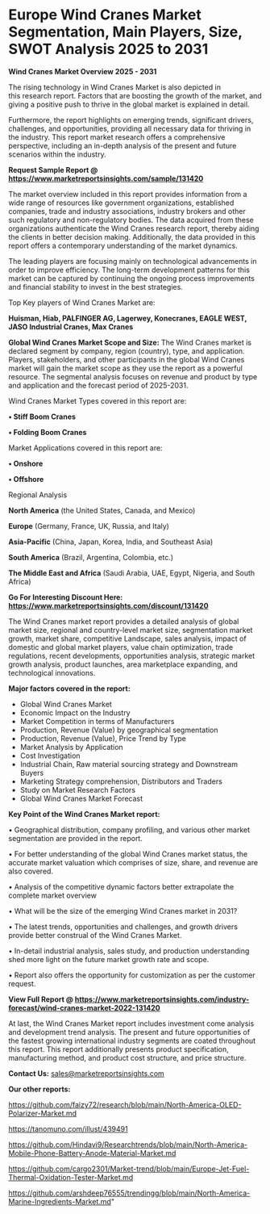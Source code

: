 # Europe Wind Cranes Market Segmentation, Main Players, Size, SWOT Analysis 2025 to 2031

<Strong> Wind Cranes Market Overview 2025 - 2031</strong>

The rising technology in Wind Cranes Market is also depicted in this research report. Factors that are boosting the growth of the market, and giving a positive push to thrive in the global market is explained in detail.

Furthermore, the report highlights on emerging trends, significant drivers, challenges, and opportunities, providing all necessary data for thriving in the industry. This report market research offers a comprehensive perspective, including an in-depth analysis of the present and future scenarios within the industry.

<strong>Request Sample Report @ <a href=https://www.marketreportsinsights.com/sample/131420>https://www.marketreportsinsights.com/sample/131420</a></strong>

The market overview included in this report provides information from a wide range of resources like government organizations, established companies, trade and industry associations, industry brokers and other such regulatory and non-regulatory bodies. The data acquired from these organizations authenticate the Wind Cranes research report, thereby aiding the clients in better decision making. Additionally, the data provided in this report offers a contemporary understanding of the market dynamics.

The leading players are focusing mainly on technological advancements in order to improve efficiency. The long-term development patterns for this market can be captured by continuing the ongoing process improvements and financial stability to invest in the best strategies.

Top Key players of Wind Cranes Market are:

<strong>Huisman, Hiab, PALFINGER AG, Lagerwey, Konecranes, EAGLE WEST, JASO Industrial Cranes, Max Cranes</strong>

<strong><b>Global Wind Cranes Market Scope and Size:</b></strong>
The Wind Cranes market is declared segment by company, region (country), type, and application. Players, stakeholders, and other participants in the global Wind Cranes market will gain the market scope as they use the report as a powerful resource. The segmental analysis focuses on revenue and product by type and application and the forecast period of 2025-2031.

Wind Cranes Market Types covered in this report are:

<strong>• Stiff Boom Cranes

• Folding Boom Cranes</strong>

Market Applications covered in this report are:

<strong>• Onshore

• Offshore</strong> 

Regional Analysis

<strong>North America</strong> (the United States, Canada, and Mexico)

<strong>Europe</strong> (Germany, France, UK, Russia, and Italy)

<strong>Asia-Pacific</strong> (China, Japan, Korea, India, and Southeast Asia)

<strong>South America</strong> (Brazil, Argentina, Colombia, etc.)

<strong>The Middle East and Africa</strong> (Saudi Arabia, UAE, Egypt, Nigeria, and South Africa)

<strong>Go For Interesting Discount Here: <a href=https://www.marketreportsinsights.com/discount/131420>https://www.marketreportsinsights.com/discount/131420</a></strong>

The Wind Cranes market report provides a detailed analysis of global market size, regional and country-level market size, segmentation market growth, market share, competitive Landscape, sales analysis, impact of domestic and global market players, value chain optimization, trade regulations, recent developments, opportunities analysis, strategic market growth analysis, product launches, area marketplace expanding, and technological innovations.

<strong><b>Major factors covered in the report:</b></strong>
<ul>
  <li>Global Wind Cranes Market </li>
  <li>Economic Impact on the Industry</li>
  <li>Market Competition in terms of Manufacturers</li>
  <li>Production, Revenue (Value) by geographical segmentation</li>
  <li>Production, Revenue (Value), Price Trend by Type</li>
  <li>Market Analysis by Application</li>
  <li>Cost Investigation</li>
  <li>Industrial Chain, Raw material sourcing strategy and Downstream Buyers</li>
  <li>Marketing Strategy comprehension, Distributors and Traders</li>
  <li>Study on Market Research Factors</li>
  <li>Global Wind Cranes Market Forecast</li>
</ul>

<strong><b>Key Point of the Wind Cranes Market report:</b></strong>

• Geographical distribution, company profiling, and various other market segmentation are provided in the report.

• For better understanding of the global Wind Cranes market status, the accurate market valuation which comprises of size, share, and revenue are also covered.

• Analysis of the competitive dynamic factors better extrapolate the complete market overview

• What will be the size of the emerging Wind Cranes market in 2031?

• The latest trends, opportunities and challenges, and growth drivers provide better construal of the Wind Cranes Market.

• In-detail industrial analysis, sales study, and production understanding shed more light on the future market growth rate and scope.

• Report also offers the opportunity for customization as per the customer request.

<strong><b>View Full Report @ <a href=https://www.marketreportsinsights.com/industry-forecast/wind-cranes-market-2022-131420>https://www.marketreportsinsights.com/industry-forecast/wind-cranes-market-2022-131420</a></b></strong>


At last, the Wind Cranes Market report includes investment come analysis and development trend analysis. The present and future opportunities of the fastest growing international industry segments are coated throughout this report. This report additionally presents product specification, manufacturing method, and product cost structure, and price structure.

<strong>Contact Us:</strong>
sales@marketreportsinsights.com

<strong>Our other reports:</strong>

<a href=https://github.com/faizy72/research/blob/main/North-America-OLED-Polarizer-Market.md>https://github.com/faizy72/research/blob/main/North-America-OLED-Polarizer-Market.md</a>

<a href=https://tanomuno.com/illust/439491>https://tanomuno.com/illust/439491</a>

<a href=https://github.com/Hindavi9/Researchtrends/blob/main/North-America-Mobile-Phone-Battery-Anode-Material-Market.md>https://github.com/Hindavi9/Researchtrends/blob/main/North-America-Mobile-Phone-Battery-Anode-Material-Market.md</a>

<a href=https://github.com/cargo2301/Market-trend/blob/main/Europe-Jet-Fuel-Thermal-Oxidation-Tester-Market.md>https://github.com/cargo2301/Market-trend/blob/main/Europe-Jet-Fuel-Thermal-Oxidation-Tester-Market.md</a>

<a href=https://github.com/arshdeep76555/trendingg/blob/main/North-America-Marine-Ingredients-Market.md>https://github.com/arshdeep76555/trendingg/blob/main/North-America-Marine-Ingredients-Market.md</a>"
